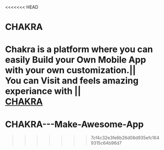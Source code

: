 <<<<<<< HEAD
# CHAKRA
Chakra is a platform where you can easily Build your Own Mobile App with your own customization.|| 
<br> You can Visit and feels amazing experiance with ||
<br> <a href = "https://himanshukrprasad.github.io/CHAKRA/" >**CHAKRA**</a>
=======
# CHAKRA---Make-Awesome-App
>>>>>>> 7cf4c32e3fe6b26d08d935efc1649315c64b96d7
